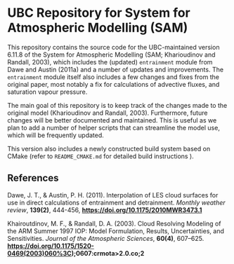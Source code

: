 # UBC Repository for System for Atmospheric Modelling (SAM)

This repository contains the source code for the UBC-maintained version 6.11.8 of the System for Atmospheric Modelling (SAM; Kharioudinov and Randall, 2003), which includes the (updated) `entrainment` module from Dawe and Austin (2011a) and a number of updates and improvements. The `entrainment` module itself also includes a few changes and fixes from the original paper, most notably a fix for calculations of advective fluxes, and saturation vapour pressure.

The main goal of this repository is to keep track of the changes made to the original model (Kharioudinov and Randall, 2003). Furthermore, future changes will be better documented and maintained. This is useful as we plan to add a number of helper scripts that can streamline the model use, which will be frequently updated.

This version also includes a newly constructed build system based on CMake (refer to `README_CMAKE.md` for detailed build instructions ). 


## References

Dawe, J. T., & Austin, P. H. (2011). Interpolation of LES cloud surfaces for use in direct calculations of entrainment and detrainment. *Monthly weather review*, **139(2)**, 444-456, **https://doi.org/10.1175/2010MWR3473.1**

Khairoutdinov, M. F., & Randall, D. A. (2003). Cloud Resolving Modeling of the ARM Summer 1997 IOP: Model Formulation, Results, Uncertainties, and Sensitivities. *Journal of the Atmospheric Sciences*, **60(4)**, 607–625. **https://doi.org/10.1175/1520-0469(2003)060%3C);0607:crmota>2.0.co;2**
